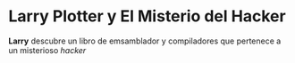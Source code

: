 
# Larry Plotter y El Misterio del Hacker

**Larry** descubre un libro de emsamblador y compiladores que pertenece a un
misterioso *hacker*
